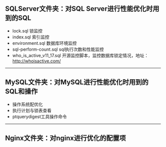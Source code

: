 ## SQLServer文件夹：对SQL Server进行性能优化时用到的SQL

- lock.sql 锁监控
- index.sql 索引监控
- environment.sql 数据库环境监控
- sql-perform-count.sql sql执行次数和性能监控
- who_is_active_v11_17.sql 开源监控脚本，监控数据库锁定情况，地址：http://whoisactive.com/
***

## MySQL文件夹：对MySQL进行性能优化时用到的SQL和操作

- 操作系统配优化
- 执行计划与锁表查看
- ptquerydigest工具操作命令 

***

## Nginx文件夹：对nginx进行优化的配置项
